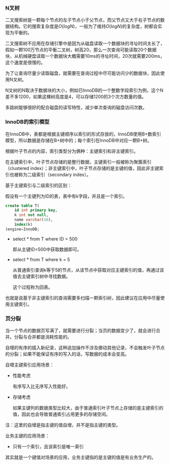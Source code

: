 ### N叉树

二叉搜索树是一颗每个节点的左子节点小于父节点，而父节点又大于右子节点的数据结构。它的搜索复杂度是$O(logN)$，一般为了维持$O(logN)$的复杂度，树都会实现为平衡的。



二叉搜索树不应用在存储引擎中是因为从磁盘读取一个数据块的寻址时间太长了，假如一颗100万节点的平衡二叉树，树高20，那么一次查询可能读取20个数据块，从机械硬盘读取一个数据块大概需要10ms的寻址时间，20次就需要200ms，这个速度是很慢的。



为了让查询尽量少读取磁盘，就需要在查询过程中尽可能访问少的数据块，因此使用N叉树。

N叉树的N取决于数据块的大小，例如已InnoDB的一个整数字段索引为例，这个N差不多1200，如果这棵树高度是4，可以存储1200的3个次方数量的值。

多路树能够很好的配合磁盘的读写特性，减少单次查询的磁盘访问次数。







### InnoDB的索引模型

在InnoDB中，表都是根据主键顺序以索引的形式存放的，InnoDB使用B+数索引模型，所以数据是存储在B+树中的；每个索引在InnoDB中对应一颗B+树。



根据叶子节点的内容，索引类型分为俩种：主键索引和非主键索引。

在主键索引中，叶子节点存储的是整行数据，主键索引一般被称为聚簇索引（clustered index）；非主键索引中，叶子节点存储的是主键的值，因此非主键索引也被称为二级索引（secondary index）。



基于主键索引与二级索引的区别：

假设有一个主键列为ID的表，表中有k字段，并且是一个索引。

```sql
create table T(
    id int primary key,
    k int not null,
    name varchar(16),
    index(k)
)engine=InnoDB;
```

- select * from T where ID = 500

  即从主键ID=500中获取数据即可。

- select * from T where k = 5

  从普通索引查询k等于5的节点，从该节点中获取对应主键索引的值，再通过该值去主键索引树中寻找数据。

  这个过程称为回表。

也就是说基于非主键索引的查询需要多扫描一颗索引树，因此建议在应用中尽量使用主键索引。







### 页分裂

当一个节点的数据页写满了，就需要进行分裂；当页的数据变少了，就会进行合并。分裂与合并都是消耗性能的。



自增的有序的插入新纪录，这种追加操作不涉及挪动其他记录，不会触发叶子节点的分裂；如果不能保证有序的写入的话，写数据的成本会变高。



自增主键索引应用场景：

- 性能考虑

  有序写入比无序写入性能好。

- 存储考虑

  如果主键列的数据类型比较大，由于普通索引叶子节点上存储的是主键索引的值，因此也会导致普通索引占用更多的存储空间。

注：这里的自增是指主键的值自增，并不是指主键的类型。



业务主键的应用场景：

- 只有一个索引，且该索引是唯一索引

其实就是一个键值对场景的应用，业务主键指的是主键的值是有业务生产的。
